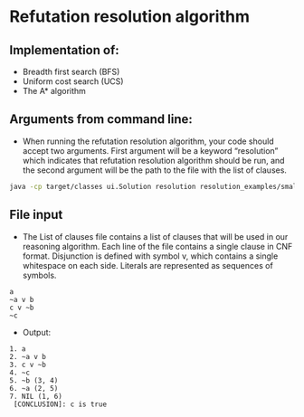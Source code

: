 # Refutation resolution algorithm

## Implementation of:
+ Breadth first search (BFS)
+  Uniform cost search (UCS)
+ The A* algorithm

## Arguments from command line: 
* When running the refutation resolution algorithm, your code should accept two arguments. First argument will be a keyword “resolution” which indicates that refutation resolution algorithm should be run, and the second argument will be the path to the file with the list of clauses.

```bash
java -cp target/classes ui.Solution resolution resolution_examples/small_example.txt
```

## File input
* The List of clauses file contains a list of clauses that will be used in our reasoning algorithm. Each line of the file contains a single clause in CNF format. Disjunction is defined with symbol v, which contains a single whitespace on each side. Literals are represented as sequences of symbols.
```
a 
~a v b
c v ~b
~c
```

* Output:
```
1. a 
2. ~a v b 
3. c v ~b 
4. ~c
5. ~b (3, 4)
6. ~a (2, 5) 
7. NIL (1, 6)
 [CONCLUSION]: c is true
```
